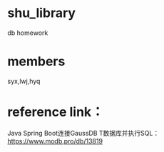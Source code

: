 # shu_library
db homework

# members
syx,lwj,hyq

# reference link：
Java Spring Boot连接GaussDB T数据库并执行SQL：https://www.modb.pro/db/13819
